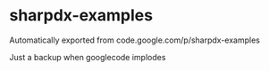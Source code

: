 # sharpdx-examples
Automatically exported from code.google.com/p/sharpdx-examples

Just a backup when googlecode implodes
